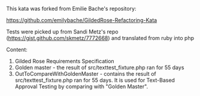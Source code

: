 This kata was forked from Emilie Bache's repository:

https://github.com/emilybache/GildedRose-Refactoring-Kata

Tests were picked up from Sandi Metz's repo (https://gist.github.com/skmetz/7772668) and translated from ruby into php

Content:

1. Gilded Rose Requirements Specification
2. Golden master - the result of src/texttest_fixture.php ran for 55 days
3. OutToCompareWithGoldenMaster - contains the result of src/texttest_fixture.php ran for 55 days. It is used for Text-Based Approval Testing by comparing with "Golden Master". 
 


